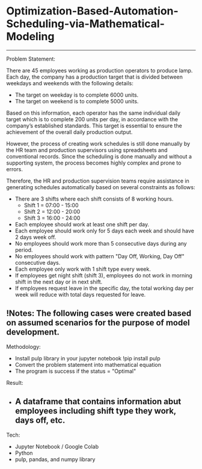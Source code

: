 # Optimization-Based-Automation-Scheduling-via-Mathematical-Modeling
--------------------------
Problem Statement:

There are 45 employees working as production operators to produce lamp. Each day, the company has a production target that is divided between weekdays and weekends with the following details:
  - The target on weekday is to complete 6000 units.
  - The target on weekend is to complete 5000 units.

Based on this information, each operator has the same individual daily target which is to complete 200 units per day, in accordance with the company’s established standards. This target is essential to ensure the achievement of the overall daily production output.

However, the process of creating work schedules is still done manually by the HR team and production supervisors using spreadsheets and conventional records. Since the scheduling is done manually and without a supporting system, the process becomes highly complex and prone to errors.

Therefore, the HR and production supervision teams require assistance in generating schedules automatically based on several constraints as follows:

- There are 3 shifts where each shift consists of 8 working hours.
  - Shift 1 = 07:00 - 15:00
  - Shift 2 = 12:00 - 20:00
  - Shift 3 = 16:00 - 24:00
- Each employee should work at least one shift per day.
- Each employee should work only for 5 days each week and should have 2 days week off.
- No employees should work more than 5 consecutive days during any period.
- No employees should work with pattern "Day Off, Working, Day Off" consecutive days.
- Each employee only work with 1 shift type every week.
- If employees get night shift (shift 3), employees do not work in morning shift in the next day or in next shift.
- If employees request leave in the specific day, the total working day per week will reduce with total days requested for leave.

!Notes: The following cases were created based on assumed scenarios for the purpose of model development.
  ----------------------
Methodology:
- Install pulp library in your jupyter notebook
  !pip install pulp
- Convert the problem statement into mathematical equation
- The program is success if the status = "Optimal"

Result:
- A dataframe that contains information abut employees including shift type they work, days off, etc.
  ----------------------------
Tech:
- Jupyter Notebook / Google Colab
- Python
- pulp, pandas, and numpy library
